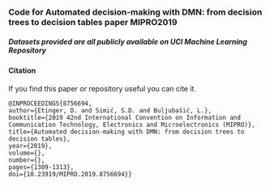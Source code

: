 ### Code for Automated decision-making with DMN: from decision trees to decision tables paper MIPRO2019

##### Datasets provided are all publicly available on UCI Machine Learning Repository

#### Citation

If you find this paper or repository useful you can cite it.

```
@INPROCEEDINGS{8756694,  
author={Etinger, D. and Simić, S.D. and Buljubašić, L.},  
booktitle={2019 42nd International Convention on Information and Communication Technology, Electronics and Microelectronics (MIPRO)},   
title={Automated decision-making with DMN: from decision trees to decision tables},   
year={2019},  
volume={},  
number={},  
pages={1309-1313},  
doi={10.23919/MIPRO.2019.8756694}}
```
